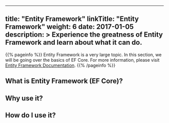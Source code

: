 
---
title: "Entity Framework"
linkTitle: "Entity Framework"
weight: 6
date: 2017-01-05
description: >
  Experience the greatness of Entity Framework and learn about what it can do.
---

{{% pageinfo %}}
Entity Framework is a very large topic. In this section, we will be going over the basics of EF Core. For more information, please visit [Entity Framework Documentation](https://docs.microsoft.com/en-us/ef/).
{{% /pageinfo %}}


## What is Entity Framework (EF Core)?


## Why use it?

## How do I use it?